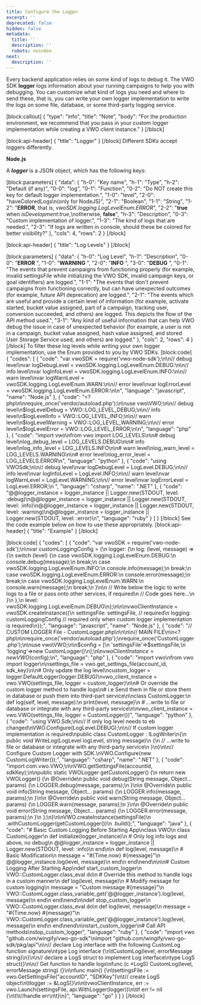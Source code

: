 ```yaml
---
title: Configure the Logger
excerpt: ''
deprecated: false
hidden: false
metadata:
  title: ''
  description: ''
  robots: noindex
next:
  description: ''
---
```

Every backend application relies on some kind of logs to debug it. The VWO SDK **logger** logs information about your running campaigns to help you with debugging. You can customize what kind of logs you need and where to send these, that is, you can write your own logger implementation to write the logs on some file, database, or some third-party logging service.

[block:callout]
{
  "type": "info",
  "title": "Note",
  "body": "For the production environment, we recommend that you pass in your custom logger implementation while creating a VWO client instance."
}
[/block]

[block:api-header]
{
  "title": "Logger"
}
[/block]
Different SDKs accept loggers differently.

**Node.js**

A ***logger*** is a JSON object, which has the following keys:

[block:parameters]
{
  "data": {
    "h-0": "Key name",
    "h-1": "Type",
    "h-2": "Default (if any)",
    "0-0": "log",
    "0-1": "Function",
    "0-2": "Do NOT create this key for default logger implementation.",
    "1-0": "level",
    "2-0": "haveColoredLogs\n(only for NodeJS)",
    "2-1": "Boolean",
    "1-1": "String",
    "1-2": "**ERROR**, that is, *vwoSDK.logging.LogLevelEnum.ERROR*",
    "2-2": "**true** when *isDevelopment:true*,\notherwise, **false**",
    "h-3": "Description",
    "0-3": "Custom implementation of logger.",
    "1-3": "The kind of logs that are needed.",
    "2-3": "If logs are written in console, should these be colored for better visibility?"
  },
  "cols": 4,
  "rows": 2
}
[/block]

[block:api-header]
{
  "title": "Log Levels"
}
[/block]

[block:parameters]
{
  "data": {
    "h-0": "Log Level",
    "h-1": "Description",
    "0-0": "**ERROR** ",
    "1-0": "**WARNING** ",
    "2-0": "**INFO** ",
    "3-0": "**DEBUG** ",
    "0-1": "The events that prevent campaigns from functioning properly (for example, invalid settingsFile while initializing the VWO SDK, invalid campaign keys, or goal identifiers) are logged.",
    "1-1": "The events that don't prevent campaigns from functioning correctly, but can have unexpected outcomes (for example, future API deprecation) are logged.",
    "2-1": "The events which are useful and provide a certain level of information (for example, activate started, bucket value assigned, part of a campaign, tracking user, conversion succeeded, and others) are logged. This depicts the flow of the API method used.",
    "3-1": "Any kind of useful information that can help VWO debug the issue in case of unexpected behavior (for example, a user is not in a campaign, bucket value assigned, hash value assigned, and stored User Storage Service used, and others) are logged."
  },
  "cols": 2,
  "rows": 4
}
[/block]
To filter these log levels while writing your own logger implementation, use the Enum provided to you by VWO SDKs.
[block:code]
{
  "codes": [
    {
      "code": "var vwoSDK = require('vwo-node-sdk');\n\n// debug level\nvar logDebugLevel = vwoSDK.logging.LogLevelEnum.DEBUG:\n\n// info level\nvar logInfoLevel = vwoSDK.logging.LogLevelEnum.INFO:\n\n// warn level\nvar logWarnLevel = vwoSDK.logging.LogLevelEnum.WARN:\n\n// error level\nvar logErrorLevel = vwoSDK.logging.LogLevelEnum.ERROR:\n\n",
      "language": "javascript",
      "name": "Node.js"
    },
    {
      "code": "<?php\n\nrequire_once('vendor/autoload.php');\n\nuse vwo\\VWO;\n\n// debug level\n$logLevelDebug = VWO::LOG_LEVEL_DEBUG;\n\n// info level\n$logLevelInfo = VWO::LOG_LEVEL_INFO;\n\n// warn level\n$logLevelWarning = VWO::LOG_LEVEL_WARNING;\n\n// error level\n$logLevelError = VWO::LOG_LEVEL_ERROR;\n\n",
      "language": "php"
    },
    {
      "code": "import vwo\nfrom vwo import LOG_LEVELS\n\n# debug level\nlog_debug_level = LOG_LEVELS.DEBUG\n\n# info level\nlog_info_level = LOG_LEVELS.INFO\n\n# warn level\nlog_warn_level = LOG_LEVELS.WARNING\n\n# error level\nlog_error_level = LOG_LEVELS.ERROR\n",
      "language": "python"
    },
    {
      "code": "using VWOSdk;\n\n// debug level\nvar logDebugLevel = LogLevel.DEBUG;\n\n// info level\nvar logInfoLevel = LogLevel.INFO;\n\n// warn level\nvar logWarnLevel = LogLevel.WARNING;\n\n// error level\nvar logErrorLevel = LogLevel.ERROR;\n  ",
      "language": "csharp",
      "name": ".NET"
    },
    {
      "code": "@@logger_instance = logger_instance || Logger.new(STDOUT, level: :debug)\n@@logger_instance = logger_instance || Logger.new(STDOUT, level: :info)\n@@logger_instance = logger_instance || Logger.new(STDOUT, level: :warning)\n@@logger_instance = logger_instance || Logger.new(STDOUT, level: :error)\n",
      "language": "ruby"
    }
  ]
}
[/block]
See the code example below on how to use these appropriately.
[block:api-header]
{
  "title": "Example"
}
[/block]

[block:code]
{
  "codes": [
    {
      "code": "var vwoSDK = require('vwo-node-sdk');\n\nvar customLoggingConfig = {\n  logger: {\n    log: (level, message) => {\n      switch (level) {\n        case vwoSDK.logging.LogLevelEnum.DEBUG:\n          console.debug(message);\n          break;\n        case vwoSDK.logging.LogLevelEnum.INFO:\n          console.info(message);\n          break;\n        case vwoSDK.logging.LogLevelEnum.ERROR:\n          console.error(message);\n          break;\n        case vwoSDK.logging.LogLevelEnum.WARN:\n          console.warn(message);\n          break;\n      }\n\n      // Write below the logic to write logs to a file or pass onto other services, if required\n      // Code goes here...\n    }\n  },\n  level: vwoSDK.logging.LogLevelEnum.DEBUG\n};\n\n\nvwoClientInstance = vwoSDK.createInstance({\n  settingsFile: settingsFile, // required\n  logging: customLoggingConfig // required only when custom logger implementation is required\n});",
      "language": "javascript",
      "name": "Node.js"
    },
    {
      "code": "// CUSTOM LOGGER File - CustomLogger.php\n\n<?php\nrequire_once('vendor/autoload.php');\nuse vwo\\Logger\\LoggerInterface;\n\n/**\n * Class CustomLogger\n */\nClass CustomLogger implements LoggerInterface{\n  /**\n   * @param $message\n   * @param $level\n   * @return string\n   */\n  public function addLog($message, $level){\n    // do code for writing logs to your files/databases\n    // throw new Exception('my test');\n    // return $x;\n  }\n}\n?>\n\n// MAIN FILE\n\n<?php\n\nrequire_once('vendor/autoload.php');\nrequire_once('CustomLogger.php');\n\nuse vwo\\VWO;\n\n$config = [\n  'settingsFile'=>$settingsFile,\n  'logging'=>new CustomLogger()\n];\n\n$vwoClientInstance = new VWO($config);\n",
      "language": "php"
    },
    {
      "code": "import vwo\nfrom vwo import logger\n\nsettings_file = vwo.get_settings_file(account_id, sdk_key)\n\n# Only update the log level\ncustom_logger = logger.DefaultLogger(logger.DEBUG)\nvwo_client_instance = vwo.VWO(settings_file, logger = custom_logger)\n\n# Or override the custom logger method to handle logs\n# i.e Send them in file or store them in database or push them into third-part service\n\nclass CustomLogger:\n   def log(self, level, message):\n      print(level, message)\n      # ...write to file or database or integrate with any third-party service\n\nvwo_client_instance = vwo.VWO(settings_file, logger = CustomLogger())",
      "language": "python"
    },
    {
      "code": "using VWO.Sdk;\n\n// If only log level needs to eb changed\nVWO.Configure(LogLevel.DEBUG);\n\n// If custom logger implementation is required\npublic class CustomLogger : ILogWriter\n{\n        public void WriteLog(LogLevel logLevel, string message)\n        {\n            // ...write to file or database or integrate with any third-party service\n        }\n}\n\n//  Configure Custom Logger with SDK.\nVWO.Configure(new CustomLogWriter());",
      "language": "csharp",
      "name": ".NET"
    },
    {
      "code": "import com.vwo.VWO;\n\nVWO.getSettingsFile(accountId, sdkKey);\n\npublic static VWOLogger getCustomLogger() {\n    return new VWOLogger() {\n        @Override\n        public void debug(String message, Object... params) {\n            LOGGER.debug(message, params);\n        }\n\n        @Override\n        public void info(String message, Object... params) {\n            LOGGER.info(message, params);\n        }\n\n        @Override\n        public void warn(String message, Object... params) {\n            LOGGER.warn(message, params);\n        }\n\n        @Override\n        public void error(String message, Object... params) {\n            LOGGER.error(message, params);\n        }\n    };\n}\n\nVWO.createInstance(settingsFile)\n  .withCustomLogger(getCustomLogger())\n  .build();",
      "language": "java"
    },
    {
      "code": "# Basic Custom Logging Before Starting App\nclass VWO\n  class CustomLogger\n    def initialize(logger_instance)\n      # Only log info logs and above, no debug\n      @@logger_instance = logger_instance || Logger.new(STDOUT, level: :info)\n    end\n\n    def log(level, message)\n      # Basic Modification\n      message = \"#{Time.now} #{message}\"\n      @@logger_instance.log(level, message)\n    end\n  end\nend\n\n\n# Custom Logging After Starting App\ndef start_custom_logger\n  VWO::CustomLogger.class_eval do\n    # Override this method to handle logs in a custom manner\n    def log(level, message)\n      # Modify message for custom logging\n      message = \"Custom message #{message}\"\n      VWO::CustomLogger.class_variable_get('@@logger_instance').log(level, message)\n    end\n  end\nend\n\ndef stop_custom_logger\n  VWO::CustomLogger.class_eval do\n    def log(level, message)\n      message = \"#{Time.now} #{message}\"\n      VWO::CustomLogger.class_variable_get('@@logger_instance').log(level, message)\n    end\n  end\nend\n\nstart_custom_logger\n# Call API methods\nstop_custom_logger",
      "language": "ruby"
    },
    {
      "code": "import vwo \"github.com/wingify/vwo-go-sdk\"\nimport \"github.com/wingify/vwo-go-sdk/pkg/api\"\n\n// declare Log interface with the following CustomLog function signature\ntype Log interface {\n\tCustomLog(level, errorMessage string)\n}\n\n// declare a LogS struct to implement Log interface\ntype LogS struct{}\n\n// Get function to handle logs\nfunc (c *LogS) CustomLog(level, errorMessage string) {}\n\nfunc main() {\n\tsettingsFile := vwo.GetSettingsFile(\"accountID\", \"SDKKey\")\n\t// create LogS object\n\tlogger := &LogS{}\n\n\tvwoClientInstance, err := vwo.Launch(settingsFile, api.WithLogger(logger))\n\tif err != nil {\n\t\t//handle err\n\t}\n}",
      "language": "go"
    }
  ]
}
[/block]